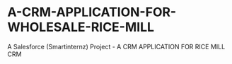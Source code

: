 # A-CRM-APPLICATION-FOR-WHOLESALE-RICE-MILL
A Salesforce (Smartinternz) Project - A CRM APPLICATION FOR RICE MILL CRM

